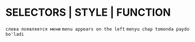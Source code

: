 # SELECTORS | STYLE | FUNCTION

`слева появляется меню`
`menu appears on the left`
`menyu chap tomonda paydo bo'ladi`